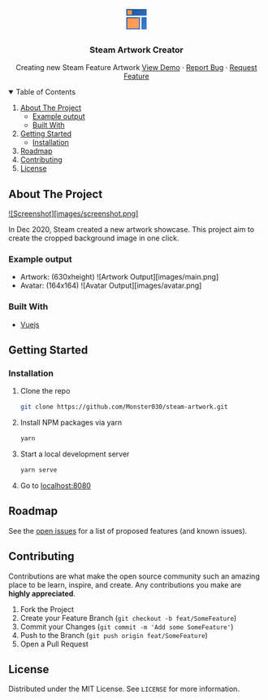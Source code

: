 <br />
<p align="center">
  <a href="https://github.com/Monster030/steam-artwork">
    <img src="images/logo.png" alt="Logo" width="48" height="48">
  </a>

  <h3 align="center">Steam Artwork Creator</h3>

  <p align="center">
    Creating new Steam Feature Artwork
    <a href="https://artwork2020.m0n5ter.com/">View Demo</a>
    ·
    <a href="https://github.com/Monster030/steam-artwork/issues">Report Bug</a>
    ·
    <a href="https://github.com/Monster030/steam-artwork/issues">Request Feature</a>
  </p>
</p>



<!-- TABLE OF CONTENTS -->
<details open="open">
  <summary>Table of Contents</summary>
  <ol>
    <li>
      <a href="#about-the-project">About The Project</a>
      <ul>
        <li><a href="#example-output">Example output</a></li>
        <li><a href="#built-with">Built With</a></li>
      </ul>
    </li>
    <li>
      <a href="#getting-started">Getting Started</a>
      <ul>
        <li><a href="#installation">Installation</a></li>
      </ul>
    </li>
    <li><a href="#roadmap">Roadmap</a></li>
    <li><a href="#contributing">Contributing</a></li>
    <li><a href="#license">License</a></li>
  </ol>
</details>



<!-- ABOUT THE PROJECT -->
## About The Project

[![Screenshot][images/screenshot.png]](https://artwork2020.m0n5ter.com/)

In Dec 2020, Steam created a new artwork showcase. This project aim to create the cropped background image in one click.

### Example output
* Artwork: (630xheight)
![Artwork Output][images/main.png]
* Avatar: (164x164)
![Avatar Output][images/avatar.png]

### Built With

* [Vuejs](https://vuejs.org)



<!-- GETTING STARTED -->
## Getting Started

### Installation

1. Clone the repo
   ```sh
   git clone https://github.com/Monster030/steam-artwork.git
   ```
2. Install NPM packages via yarn
   ```sh
   yarn
   ```
3. Start a local development server
   ```sh
   yarn serve
   ```
4. Go to [localhost:8080](http://localhost:8080/)



<!-- ROADMAP -->
## Roadmap

See the [open issues](https://github.com/Monster030/steam-artwork/issues) for a list of proposed features (and known issues).



<!-- CONTRIBUTING -->
## Contributing

Contributions are what make the open source community such an amazing place to be learn, inspire, and create. Any contributions you make are **highly appreciated**.

1. Fork the Project
2. Create your Feature Branch (`git checkout -b feat/SomeFeature`)
3. Commit your Changes (`git commit -m 'Add some SomeFeature'`)
4. Push to the Branch (`git push origin feat/SomeFeature`)
5. Open a Pull Request



<!-- LICENSE -->
## License

Distributed under the MIT License. See `LICENSE` for more information.